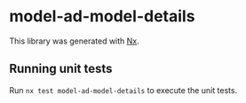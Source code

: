 # model-ad-model-details

This library was generated with [Nx](https://nx.dev).

## Running unit tests

Run `nx test model-ad-model-details` to execute the unit tests.
